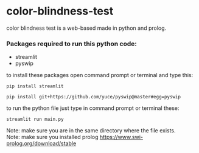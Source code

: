 # color-blindness-test
color blindness test is a web-based made in python and prolog.
### Packages required to run this python code:
- streamlit
- pyswip

to install these packages open command prompt or terminal and type this:
```
pip install streamlit
```
```
pip install git+https://github.com/yuce/pyswip@master#egg=pyswip
```
to run the python file just type in command prompt or terminal these:
```
streamlit run main.py
```
Note: make sure you are in the same directory where the file exists.</br>
Note: make sure you installed prolog https://www.swi-prolog.org/download/stable

